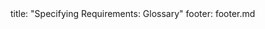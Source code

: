 <frontmatter>
title: "Specifying Requirements: Glossary"
footer: footer.md
</frontmatter>

<include src="navbar.md" boilerplate />

<include src="container-inPage-asFlat.md" boilerplate />